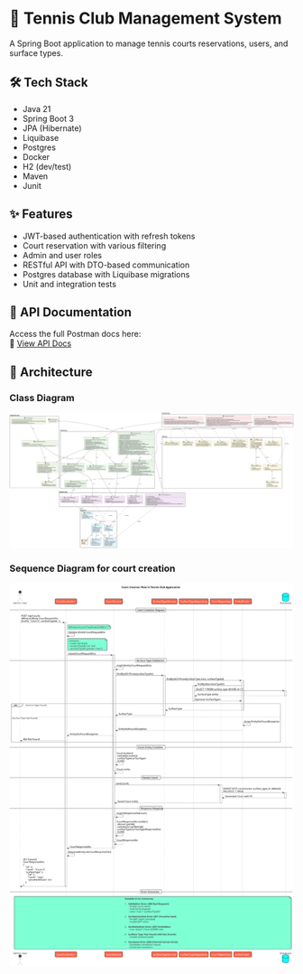# 🎾 Tennis Club Management System
A Spring Boot application to manage tennis courts reservations, users, and surface types.

## 🛠️ Tech Stack
- Java 21
- Spring Boot 3
- JPA (Hibernate)
- Liquibase
- Postgres
- Docker
- H2 (dev/test)
- Maven
- Junit

## ✨ Features
- JWT-based authentication with refresh tokens
- Court reservation with various filtering
- Admin and user roles
- RESTful API with DTO-based communication
- Postgres database with Liquibase migrations
- Unit and integration tests

## 📘 API Documentation
Access the full Postman docs here:  
🔗 [View API Docs](https://documenter.getpostman.com/view/38876428/2sB34bL4B9)

## 🧩 Architecture

### Class Diagram
![Class Diagram](docs/uml/tennis-court-class-diagram.svg)

### Sequence Diagram for court creation
![Sequence Diagram](docs/uml/sequence-diagram-court-creation.svg)
